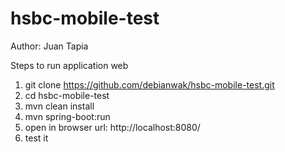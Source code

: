 # hsbc-mobile-test
Author: Juan Tapia

Steps to run application web

1. git clone https://github.com/debianwak/hsbc-mobile-test.git
2. cd hsbc-mobile-test
3. mvn clean install
4. mvn spring-boot:run
5. open in browser url: http://localhost:8080/
6. test it
